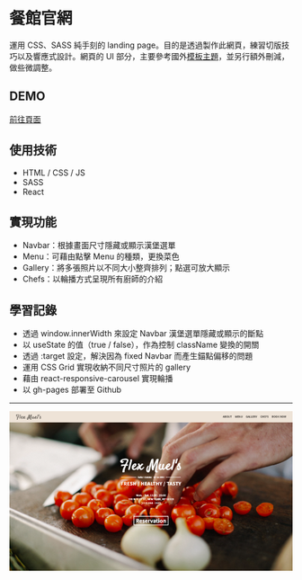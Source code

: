# 餐館官網
運用 CSS、SASS 純手刻的 landing page。目的是透過製作此網頁，練習切版技巧以及響應式設計。網頁的 UI 部分，主要參考國外[模板主題](http://www.themezaa.com/html/leadgen/demo/restaurant/index.html)，並另行額外刪減，做些微調整。

## DEMO
[前往頁面](https://wangyiwei0108.github.io/react-restaurant-website/)

## 使用技術
- HTML / CSS / JS
- SASS
- React

## 實現功能
- Navbar：根據畫面尺寸隱藏或顯示漢堡選單
- Menu：可藉由點擊 Menu 的種類，更換菜色
- Gallery：將多張照片以不同大小整齊排列；點選可放大顯示
- Chefs：以輪播方式呈現所有廚師的介紹

## 學習記錄
- 透過 window.innerWidth 來設定 Navbar 漢堡選單隱藏或顯示的斷點
- 以 useState 的值（true / false），作為控制 className 變換的開關
- 透過 :target 設定，解決因為 fixed Navbar 而產生錨點偏移的問題
- 運用 CSS Grid 實現收納不同尺寸照片的 gallery
- 藉由 react-responsive-carousel 實現輪播
- 以 gh-pages 部署至 Github
---
![GITHUB](https://github.com/wangyiwei0108/react-restaurant-website/blob/master/src/assets/res.png)
